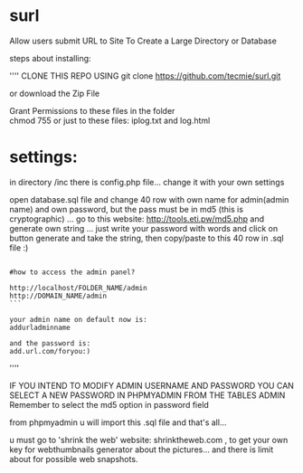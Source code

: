 # surl
Allow users submit URL to Site To Create a Large Directory or Database

steps about installing:


''''
CLONE THIS REPO USING 
git clone https://github.com/tecmie/surl.git 


or download the Zip File 

Grant Permissions to these files in the folder  
chmod 755 or just to these files: iplog.txt and log.html

# settings:
in directory  /inc  there is config.php file...
change it with your own settings

open database.sql file and change 40 row with own name for admin(admin name) and own password, 
but the pass must be in md5 (this is cryptographic)  ... go to this website: http://tools.eti.pw/md5.php
and generate own string ... just write your password with words and click on button generate and take the string, 
then copy/paste to this 40 row in .sql file :)
````

#how to access the admin panel?

http://localhost/FOLDER_NAME/admin
http://DOMAIN_NAME/admin
```

your admin name on default now is:
addurladminname

and the password is:
add.url.com/foryou:)
`````

''''

IF YOU INTEND TO MODIFY ADMIN USERNAME AND PASSWORD
YOU CAN SELECT A NEW PASSWORD IN PHPMYADMIN FROM THE TABLES ADMIN
Remember to select the md5 option in password field 

from phpmyadmin u will import this .sql file and that's all...


u must go to 'shrink the web' website: shrinktheweb.com  , to get your own key for webthumbnails generator about the pictures...  and there is limit about for possible web snapshots. 
